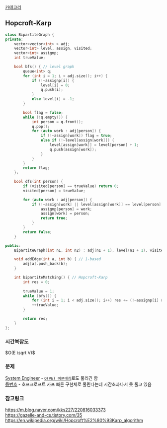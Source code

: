 [카테고리](/README.md)
## Hopcroft-Karp
```cpp
class BipartiteGraph {
private:
    vector<vector<int> > adj;
    vector<int> level, assign, visited;
    vector<int> assignp;
    int trueValue;

    bool bfs() { // level graph
        queue<int> q;
        for (int i = 1; i < adj.size(); i++) {
            if (!~assignp[i]) {
                level[i] = 0;
                q.push(i);
            }
            else level[i] = -1;
        }

        bool flag = false;
        while (!q.empty()) {
            int person = q.front();
            q.pop();
            for (auto work : adj[person]) {
                if (!~assign[work]) flag = true;
                else if (!~level[assign[work]]) {
                    level[assign[work]] = level[person] + 1;
                    q.push(assign[work]);
                }
            }
        }
        return flag;
    };

    bool dfs(int person) {
        if (visited[person] == trueValue) return 0;
        visited[person] = trueValue;

        for (auto work : adj[person]) {
            if (!~assign[work] || level[assign[work]] == level[person] + 1 && dfs(assign[work])) {
                assignp[person] = work;
                assign[work] = person;
                return true;
            }
        }
        return false;
    }

public:
    BipartiteGraph(int n1, int n2) : adj(n1 + 1), level(n1 + 1), visited(n1 + 1, 0), assignp(n1 + 1, -1), assign(n2 + 1, -1) {}

    void addEdge(int a, int b) { // 1-based
        adj[a].push_back(b);
    }

    int bipartiteMatching() { // Hopcroft-Karp
        int res = 0;
        
        trueValue = 1;
        while (bfs()) {
            for (int i = 1; i < adj.size(); i++) res += (!~assignp[i] && dfs(i));
            ++trueValue;
        }

        return res;
    }
};
```
### 시간복잡도
$O(E \sqrt V)$   

### 문제
[System Engineer](https://www.acmicpc.net/problem/3736) - [`O(VE) 이분매칭`](/그래프%20이론/네트워크%20플로우/이분매칭.md)로도 풀리긴 함   
[등번호](https://www.acmicpc.net/problem/1733) - 호프크로프트 카프 빠른 구현체로 풀린다는데 시간초과나서 못 풀고 있음   

### 참고링크
https://m.blog.naver.com/kks227/220816033373   
https://gazelle-and-cs.tistory.com/35   
https://en.wikipedia.org/wiki/Hopcroft%E2%80%93Karp_algorithm   